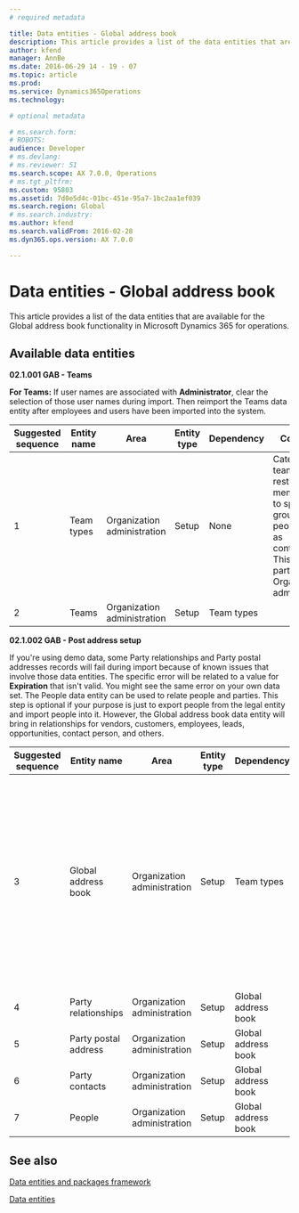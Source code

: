 ```yaml
---
# required metadata

title: Data entities - Global address book
description: This article provides a list of the data entities that are available for the Global address book functionality in Microsoft Dynamics 365 for operations.
author: kfend
manager: AnnBe
ms.date: 2016-06-29 14 - 19 - 07
ms.topic: article
ms.prod: 
ms.service: Dynamics365Operations
ms.technology: 

# optional metadata

# ms.search.form: 
# ROBOTS: 
audience: Developer
# ms.devlang: 
# ms.reviewer: 51
ms.search.scope: AX 7.0.0, Operations
# ms.tgt_pltfrm: 
ms.custom: 95803
ms.assetid: 7d0e5d4c-01bc-451e-95a7-1bc2aa1ef039
ms.search.region: Global
# ms.search.industry: 
ms.author: kfend
ms.search.validFrom: 2016-02-28
ms.dyn365.ops.version: AX 7.0.0

---
```


# Data entities - Global address book

This article provides a list of the data entities that are available for the Global address book functionality in Microsoft Dynamics 365 for operations.

Available data entities
-----------------------

**02.1.001 GAB - Teams**

**For Teams:** If user names are associated with **Administrator**, clear the selection of those user names during import. Then reimport the Teams data entity after employees and users have been imported into the system.

| Suggested sequence | Entity name | Area                        | Entity type | Dependency | Comments                                                                                                                                         |
|--------------------|-------------|-----------------------------|-------------|------------|--------------------------------------------------------------------------------------------------------------------------------------------------|
| 1                  | Team types  | Organization administration | Setup       | None       | Categorize teams, and restrict membership to specific groups of people, such as contractors. This entity is part of Organization administration. |
| 2                  | Teams       | Organization administration | Setup       | Team types |                                                                                                                                                  |

**02.1.002 GAB - Post address setup**

If you're using demo data, some Party relationships and Party postal addresses records will fail during import because of known issues that involve those data entities. The specific error will be related to a value for **Expiration** that isn't valid. You might see the same error on your own data set. The People data entity can be used to relate people and parties. This step is optional if your purpose is just to export people from the legal entity and import people into it. However, the Global address book data entity will bring in relationships for vendors, customers, employees, leads, opportunities, contact person, and others.

| Suggested sequence | Entity name          | Area                        | Entity type | Dependency          | Comments                                                                                                                                                                                                                                                                                                                                                 |
|--------------------|----------------------|-----------------------------|-------------|---------------------|----------------------------------------------------------------------------------------------------------------------------------------------------------------------------------------------------------------------------------------------------------------------------------------------------------------------------------------------------------|
| 3                  | Global address book  | Organization administration | Setup       | Team types          | Stores party record information for each organization or person that your organization has contact with, such as customers, vendors, competitors, and workers. A party is a person or organization that is either internal or external to your organization. Each party has its own record. Note: Before import, delete the OperatingUnitTypestr column. |
| 4                  | Party relationships  | Organization administration | Setup       | Global address book | Define relationships between parties.                                                                                                                                                                                                                                                                                                                    |
| 5                  | Party postal address | Organization administration | Setup       | Global address book | Postal address information that is related to a party.                                                                                                                                                                                                                                                                                                   |
| 6                  | Party contacts       | Organization administration | Setup       | Global address book | Define electronic contacts for parties.                                                                                                                                                                                                                                                                                                                  |
| 7                  | People               | Organization administration | Setup       | Global address book | Define relationships between parties and people.                                                                                                                                                                                                                                                                                                         |

See also
--------

[Data entities and packages framework](data-entities-data-packages.md)

[Data entities](data-entities.md)

